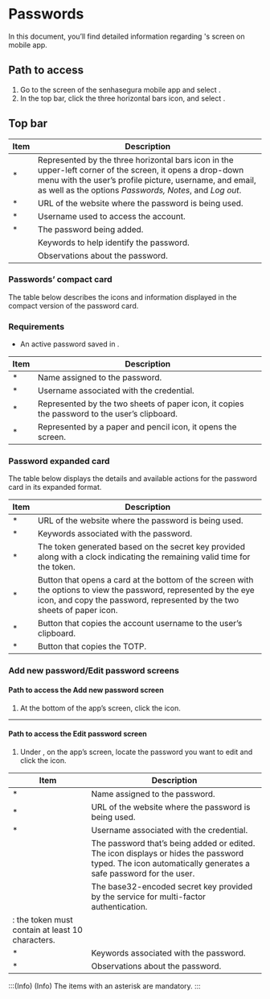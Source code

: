 # Passwords 

In this document, you’ll find detailed information regarding 's  screen on  mobile app.


## Path to access
1. Go to the  screen of the senhasegura mobile app and select .
2. In the top bar, click the three horizontal bars icon, and select .




## Top bar
| Item | Description |
| --- | --- |
| * | Represented by the three horizontal bars icon in the upper-left corner of the screen, it opens a drop-down menu with the user’s profile picture, username, and email, as well as the options *Passwords, Notes*, and *Log out*.|
| * | URL of the website where the password is being used. |
| * | Username used to access the account. |
| * | The password being added. |
|  | Keywords to help identify the password. |
|  | Observations about the password. |


### Passwords’ compact card 
The table below describes the icons and information displayed in the compact version of the password card.

### Requirements
* An active password saved in .

| Item | Description |
| --- | --- |
| * | Name assigned to the password.|
| * |Username associated with the credential. |
| * |Represented by the two sheets of paper icon, it copies the password to the user’s clipboard.|
| * | Represented by a paper and pencil icon, it opens the  screen. |



### Password expanded card
The table below displays the details and available actions for the password card in its expanded format.

| Item | Description |
| --- | --- |
| * | URL of the website where the password is being used.|
| * |Keywords associated with the password.|
| * |The token generated based on the secret key provided along with a clock indicating the remaining valid time for the token.|
| * | Button that opens a card at the bottom of the screen with the options to view the password, represented by the eye icon, and copy the password, represented by the two sheets of paper icon. |
| * | Button that copies the account username to the user’s clipboard. |
| * | Button that copies the TOTP. |

### Add new password/Edit password screens

#### Path to access the Add new password screen

1. At the bottom of the app’s  screen, click the  icon. 

***

#### Path to access the Edit password screen



1. Under , on the app’s  screen, locate the password you want to edit and click the  icon.

| Item | Description |
| --- | --- |
| * | Name assigned to the password.|
| * | URL of the website where the password is being used.|
| * |Username associated with the credential.|
|  |The password that’s being added or edited. The  icon displays or hides the password typed. The  icon automatically generates a safe password for the user.|
|  |The base32-encoded secret key provided by the service for multi-factor authentication. 
: the token must contain at least 10 characters. |
| * |Keywords associated with the password.|
| * | Observations about the password. |

:::(Info) (Info)
The items with an asterisk are mandatory.
:::